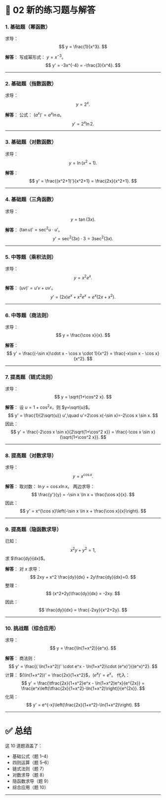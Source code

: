 # 📘 02 新的练习题与解答

### 1. 基础题（幂函数）

求导：
$$
y = \frac{1}{x^3}.
$$

**解答**：
写成幂形式： $y=x^{-3}$。
$$
y' = -3x^{-4} = -\frac{3}{x^4}.
$$

---

### 2. 基础题（指数函数）

求导：
$$
y = 2^x.
$$

**解答**：
公式： $(a^x)' = a^x \ln a$。
$$
y' = 2^x \ln 2.
$$

---

### 3. 基础题（对数函数）

求导：
$$
y = \ln(x^2+1).
$$

**解答**：
$$
y' = \frac{(x^2+1)'}{x^2+1} = \frac{2x}{x^2+1}.
$$

---

### 4. 基础题（三角函数）

求导：
$$
y = \tan(3x).
$$

**解答**：
$(\tan u)' = \sec^2 u \cdot u'$。
$$
y' = \sec^2(3x)\cdot 3 = 3\sec^2(3x).
$$

---

### 5. 中等题（乘积法则）

求导：
$$
y = x^2 e^x.
$$

**解答**：
$(uv)' = u'v + uv'$。
$$
y' = (2x)e^x + x^2 e^x = e^x(2x+x^2).
$$

---

### 6. 中等题（商法则）

求导：
$$
y = \frac{\cos x}{x}.
$$

**解答**：
$$
y' = \frac{(-\sin x)\cdot x - \cos x \cdot 1}{x^2}
= \frac{-x\sin x - \cos x}{x^2}.
$$

---

### 7. 提高题（链式法则）

求导：
$$
y = \sqrt{1+\cos^2 x}.
$$

**解答**：
设 $u=1+\cos^2 x$，则 $y=\sqrt{u}$。
$$
y' = \frac{1}{2\sqrt{u}} u',\quad u'=2\cos x(-\sin x)=-2\cos x \sin x.
$$
因此：
$$
y' = \frac{-2\cos x \sin x}{2\sqrt{1+\cos^2 x}}
= \frac{-\cos x \sin x}{\sqrt{1+\cos^2 x}}.
$$

---

### 8. 提高题（对数求导）

求导：
$$
y = x^{\cos x}.
$$

**解答**：
取对数： $\ln y = \cos x \ln x$。
两边求导：
$$
\frac{y'}{y} = -\sin x \ln x + \frac{\cos x}{x}.
$$
因此：
$$
y' = x^{\cos x}\left(-\sin x \ln x + \frac{\cos x}{x}\right).
$$

---

### 9. 提高题（隐函数求导）

已知：
$$
x^2y + y^2 = 1,
$$
求 $\frac{dy}{dx}$。

**解答**：
对 $x$ 求导：
$$
2xy + x^2 \frac{dy}{dx} + 2y\frac{dy}{dx}=0.
$$
整理：
$$
(x^2+2y)\frac{dy}{dx} = -2xy.
$$
因此：
$$
\frac{dy}{dx} = \frac{-2xy}{x^2+2y}.
$$

---

### 10. 挑战题（综合应用）

求导：
$$
y = \frac{\ln(1+x^2)}{e^x}.
$$

**解答**：
商法则：
$$
y' = \frac{( \ln(1+x^2))' \cdot e^x - \ln(1+x^2)\cdot (e^x)'}{(e^x)^2}.
$$
计算：
$(\ln(1+x^2))' = \frac{2x}{1+x^2}$，$(e^x)'=e^x$。
代入：
$$
y' = \frac{\tfrac{2x}{1+x^2}e^x - \ln(1+x^2)e^x}{e^{2x}}
= \frac{e^x\left(\tfrac{2x}{1+x^2}-\ln(1+x^2)\right)}{e^{2x}}.
$$
化简：
$$
y' = e^{-x}\left(\frac{2x}{1+x^2}-\ln(1+x^2)\right).
$$

---

# ✅ 总结

这 10 道题涵盖了：

* 基础公式（题 1–4）
* 四则运算（题 5–6）
* 链式法则（题 7）
* 对数求导（题 8）
* 隐函数求导（题 9）
* 综合应用（题 10）

---


